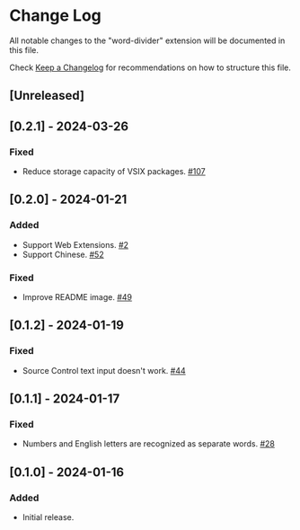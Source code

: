 # Change Log

All notable changes to the "word-divider" extension will be documented in this file.

Check [Keep a Changelog](http://keepachangelog.com/) for recommendations on how to structure this file.

## [Unreleased]

## [0.2.1] - 2024-03-26

### Fixed

- Reduce storage capacity of VSIX packages. [#107](https://github.com/yutotnh/word-divider/pull/107)

## [0.2.0] - 2024-01-21

### Added

- Support Web Extensions. [#2](https://github.com/yutotnh/word-divider/issues/2)
- Support Chinese. [#52](https://github.com/yutotnh/word-divider/issues/52)

### Fixed

- Improve README image. [#49](https://github.com/yutotnh/word-divider/pull/49)

## [0.1.2] - 2024-01-19

### Fixed

- Source Control text input doesn't work. [#44](https://github.com/yutotnh/word-divider/issues/44)

## [0.1.1] - 2024-01-17

### Fixed

- Numbers and English letters are recognized as separate words. [#28](https://github.com/yutotnh/word-divider/issues/28)

## [0.1.0] - 2024-01-16

### Added

- Initial release.
